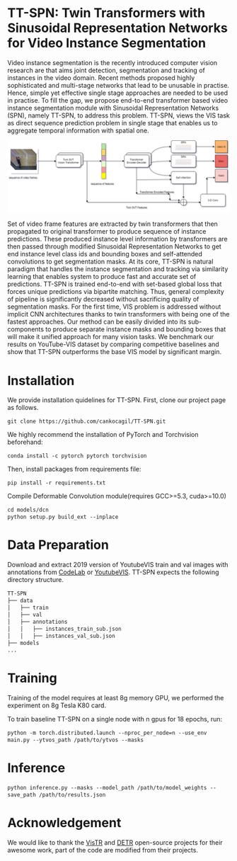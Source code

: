 # TT-SPN: Twin Transformers with Sinusoidal Representation Networks for Video Instance Segmentation

Video instance segmentation is the recently introduced computer vision research are that aims joint detection, segmentation and tracking of instances in the video domain. Recent methods proposed highly sophisticated and multi-stage networks that lead to be unusable in practise. Hence, simple yet effective single stage approaches are needed to be used in practise. To fill the gap, we propose end-to-end transformer based video instance segmentation module with Sinusoidal Representation Networks (SPN), namely TT-SPN, to address this problem. TT-SPN, views the VIS task as direct sequence prediction problem in single stage that enables us to aggregate temporal information with spatial one.

![TT-SPN](https://github.com/cankocagil/TT-SPN/blob/main/figures/Pipeline.png?raw=true)


 Set of video frame features are extracted by twin transformers that then propagated to original transformer to produce sequence of instance predictions. These produced instance level information by transformers are then passed through modified Sinusoidal Representation Networks to get end instance level class ids and bounding boxes and self-attended convolutions to get segmentation masks. At its core, TT-SPN is natural paradigm that handles the instance segmentation and tracking via similarity learning that enables system to produce fast and accurate set of predictions. TT-SPN is trained end-to-end with set-based global loss that forces unique predictions via bipartite matching. Thus, general complexity of pipeline is significantly decreased without sacrificing quality of segmentation masks. For the first time, VIS problem is addressed without implicit CNN architectures thanks to twin transformers with being one of the fastest approaches. Our method can be easily divided into its sub-components to produce separate instance masks and bounding boxes that will make it unified approach for many vision tasks.  We benchmark our results on YouTube-VIS dataset by comparing competitive baselines and show that TT-SPN outperforms the base VIS model by significant margin.


# Installation

We provide installation quidelines for TT-SPN. 
First, clone our project page as follows.

```
git clone https://github.com/cankocagil/TT-SPN.git
```

We highly recommend the installation of PyTorch and Torchvision beforehand:

```
conda install -c pytorch pytorch torchvision
```

Then, install packages from requirements file:

```
pip install -r requirements.txt
```

Compile Deformable Convolution module(requires GCC>=5.3, cuda>=10.0)

```
cd models/dcn
python setup.py build_ext --inplace
```

# Data Preparation

Download and extract 2019 version of YoutubeVIS  train and val images with annotations from
[CodeLab](https://competitions.codalab.org/competitions/20128#participate-get_data) or [YoutubeVIS](https://youtube-vos.org/dataset/vis/).
TT-SPN expects the following directory structure.
```
TT-SPN
├── data
│   ├── train
│   ├── val
│   ├── annotations
│   │   ├── instances_train_sub.json
│   │   ├── instances_val_sub.json
├── models
...
```

# Training

Training of the model requires at least 8g memory GPU, we performed the experiment on 8g Tesla K80 card. 

To train baseline TT-SPN on a single node with n gpus for 18 epochs, run:

```
python -m torch.distributed.launch --nproc_per_node=n --use_env main.py --ytvos_path /path/to/ytvos --masks
```

# Inference

```
python inference.py --masks --model_path /path/to/model_weights --save_path /path/to/results.json
```

# Acknowledgement
We would like to thank the [VisTR](https://github.com/Epiphqny/VisTR) and [DETR](https://github.com/facebookresearch/detr) open-source projects for their awesome work, part of the code are modified from their projects.



